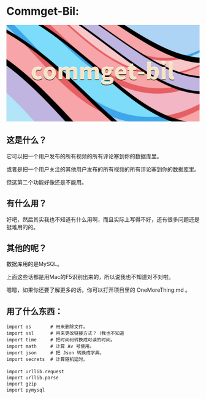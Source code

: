 # Commget-Bil:

![Image text](assets/github_commget-bil_logo.png)

## 这是什么？

它可以把一个用户发布的所有视频的所有评论塞到你的数据库里。

或者是把一个用户关注的其他用户发布的所有视频的所有评论塞到你的数据库里。

但这第二个功能好像还是不能用。

## 有什么用？

好吧，然后其实我也不知道有什么用啊，而且实际上写得不好，还有很多问题还是挺难用的的。

## 其他的呢？

数据库用的是MySQL。

上面这些话都是用Mac的F5识别出来的，所以说我也不知道对不对啦。

嗯嗯，如果你还要了解更多的话，你可以打开项目里的 OneMoreThing.md 。

## 用了什么东西：

    import os       # 用来删除文件。
    import ssl      # 用来更改链接方式？（我也不知道
    import time     # 把时间码转换成可读的时间。
    import math     # 计算 Av 号使用。
    import json     # 把 Json 转换成字典。
    import secrets  # 计算随机延时。

    import urllib.request   
    import urllib.parse
    import gzip
    import pymysql
